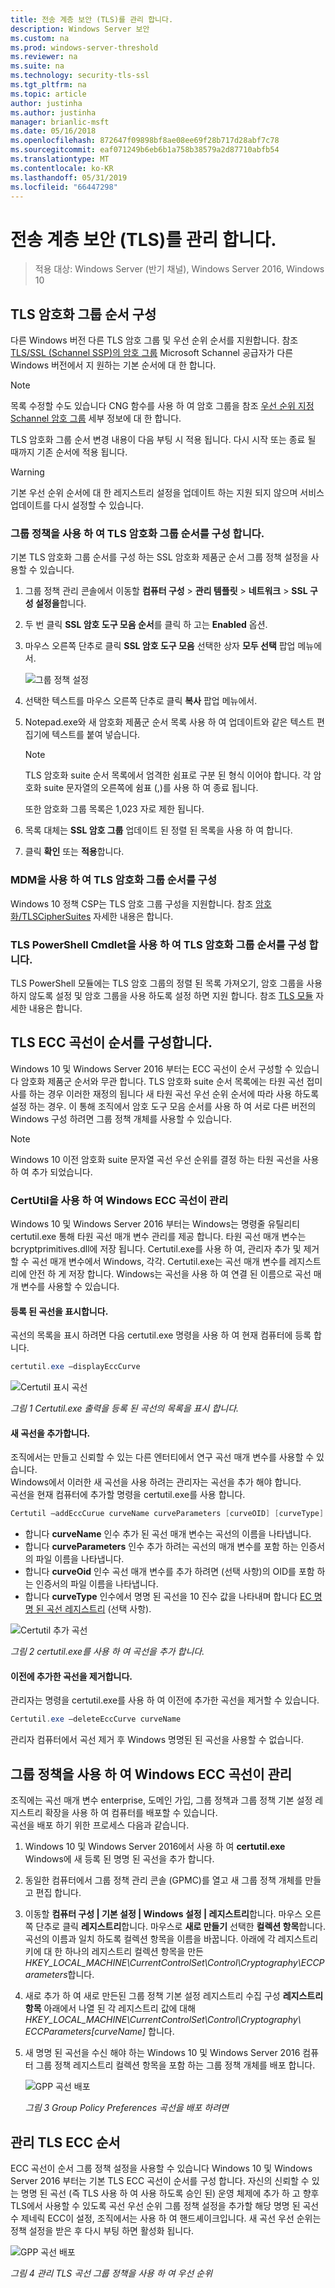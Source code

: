 ```yaml
---
title: 전송 계층 보안 (TLS)를 관리 합니다.
description: Windows Server 보안
ms.custom: na
ms.prod: windows-server-threshold
ms.reviewer: na
ms.suite: na
ms.technology: security-tls-ssl
ms.tgt_pltfrm: na
ms.topic: article
author: justinha
ms.author: justinha
manager: brianlic-msft
ms.date: 05/16/2018
ms.openlocfilehash: 872647f09898bf8ae08ee69f28b717d28abf7c78
ms.sourcegitcommit: eaf071249b6eb6b1a758b38579a2d87710abfb54
ms.translationtype: MT
ms.contentlocale: ko-KR
ms.lasthandoff: 05/31/2019
ms.locfileid: "66447298"
---
```

# <a name="manage-transport-layer-security-tls"></a>전송 계층 보안 (TLS)를 관리 합니다.

>적용 대상: Windows Server (반기 채널), Windows Server 2016, Windows 10

## <a name="configuring-tls-cipher-suite-order"></a>TLS 암호화 그룹 순서 구성

다른 Windows 버전 다른 TLS 암호 그룹 및 우선 순위 순서를 지원합니다. 참조 [TLS/SSL (Schannel SSP)의 암호 그룹](https://msdn.microsoft.com/library/windows/desktop/aa374757.aspx) Microsoft Schannel 공급자가 다른 Windows 버전에서 지 원하는 기본 순서에 대 한 합니다.

> [!NOTE] 
> 목록 수정할 수도 있습니다 CNG 함수를 사용 하 여 암호 그룹을 참조 [우선 순위 지정 Schannel 암호 그룹](https://msdn.microsoft.com/library/windows/desktop/bb870930.aspx) 세부 정보에 대 한 합니다.

TLS 암호화 그룹 순서 변경 내용이 다음 부팅 시 적용 됩니다. 다시 시작 또는 종료 될 때까지 기존 순서에 적용 됩니다.

> [!WARNING] 
> 기본 우선 순위 순서에 대 한 레지스트리 설정을 업데이트 하는 지원 되지 않으며 서비스 업데이트를 다시 설정할 수 있습니다. 

### <a name="configuring-tls-cipher-suite-order-by-using-group-policy"></a>그룹 정책을 사용 하 여 TLS 암호화 그룹 순서를 구성 합니다.

기본 TLS 암호화 그룹 순서를 구성 하는 SSL 암호화 제품군 순서 그룹 정책 설정을 사용할 수 있습니다.

1. 그룹 정책 관리 콘솔에서 이동할 **컴퓨터 구성** > **관리 템플릿** > **네트워크**  >  **SSL 구성 설정을**합니다.
2. 두 번 클릭 **SSL 암호 도구 모음 순서**를 클릭 하 고는 **Enabled** 옵션.
3. 마우스 오른쪽 단추로 클릭 **SSL 암호 도구 모음** 선택한 상자 **모두 선택** 팝업 메뉴에서.

   ![그룹 정책 설정](../media/Transport-Layer-Security-protocol/ssl-cipher-suite-order-gp-setting.png)

4. 선택한 텍스트를 마우스 오른쪽 단추로 클릭 **복사** 팝업 메뉴에서.
5. Notepad.exe와 새 암호화 제품군 순서 목록 사용 하 여 업데이트와 같은 텍스트 편집기에 텍스트를 붙여 넣습니다.

   > [!NOTE]
   > TLS 암호화 suite 순서 목록에서 엄격한 쉼표로 구분 된 형식 이어야 합니다. 각 암호화 suite 문자열의 오른쪽에 쉼표 (,)를 사용 하 여 종료 됩니다. 
   > 
   > 또한 암호화 그룹 목록은 1,023 자로 제한 됩니다.

6. 목록 대체는 **SSL 암호 그룹** 업데이트 된 정렬 된 목록을 사용 하 여 합니다.
7. 클릭 **확인** 또는 **적용**합니다.

### <a name="configuring-tls-cipher-suite-order-by-using-mdm"></a>MDM을 사용 하 여 TLS 암호화 그룹 순서를 구성

Windows 10 정책 CSP는 TLS 암호 그룹 구성을 지원합니다. 참조 [암호화/TLSCipherSuites](https://msdn.microsoft.com/windows/hardware/commercialize/customize/mdm/policy-configuration-service-provider#cryptography-tlsciphersuites) 자세한 내용은 합니다.

### <a name="configuring-tls-cipher-suite-order-by-using-tls-powershell-cmdlets"></a>TLS PowerShell Cmdlet을 사용 하 여 TLS 암호화 그룹 순서를 구성 합니다.

TLS PowerShell 모듈에는 TLS 암호 그룹의 정렬 된 목록 가져오기, 암호 그룹을 사용 하지 않도록 설정 및 암호 그룹을 사용 하도록 설정 하면 지원 합니다. 참조 [TLS 모듈](https://technet.microsoft.com/itpro/powershell/windows/tls/tls) 자세한 내용은 합니다.

## <a name="configuring-tls-ecc-curve-order"></a>TLS ECC 곡선이 순서를 구성합니다. 

Windows 10 및 Windows Server 2016 부터는 ECC 곡선이 순서 구성할 수 있습니다 암호화 제품군 순서와 무관 합니다. TLS 암호화 suite 순서 목록에는 타원 곡선 접미사를 하는 경우 이러한 재정의 됩니다 새 타원 곡선 우선 순위 순서에 따라 사용 하도록 설정 하는 경우. 이 통해 조직에서 암호 도구 모음 순서를 사용 하 여 서로 다른 버전의 Windows 구성 하려면 그룹 정책 개체를 사용할 수 있습니다.

> [!NOTE]
> Windows 10 이전 암호화 suite 문자열 곡선 우선 순위를 결정 하는 타원 곡선을 사용 하 여 추가 되었습니다.

### <a name="managing-windows-ecc-curves-using-certutil"></a>CertUtil을 사용 하 여 Windows ECC 곡선이 관리

Windows 10 및 Windows Server 2016 부터는 Windows는 명령줄 유틸리티 certutil.exe 통해 타원 곡선 매개 변수 관리를 제공 합니다. 타원 곡선 매개 변수는 bcryptprimitives.dll에 저장 됩니다. Certutil.exe를 사용 하 여, 관리자 추가 및 제거할 수 곡선 매개 변수에서 Windows, 각각. Certutil.exe는 곡선 매개 변수를 레지스트리에 안전 하 게 저장 합니다. Windows는 곡선을 사용 하 여 연결 된 이름으로 곡선 매개 변수를 사용할 수 있습니다.    

#### <a name="displaying-registered-curves"></a>등록 된 곡선을 표시합니다.

곡선의 목록을 표시 하려면 다음 certutil.exe 명령을 사용 하 여 현재 컴퓨터에 등록 합니다.

```powershell
certutil.exe –displayEccCurve
```

![Certutil 표시 곡선](../media/Transport-Layer-Security-protocol/certutil-display-curves.png)

*그림 1 Certutil.exe 출력을 등록 된 곡선의 목록을 표시 합니다.*

#### <a name="adding-a-new-curve"></a>새 곡선을 추가합니다.

조직에서는 만들고 신뢰할 수 있는 다른 엔터티에서 연구 곡선 매개 변수를 사용할 수 있습니다.  
Windows에서 이러한 새 곡선을 사용 하려는 관리자는 곡선을 추가 해야 합니다.  
곡선을 현재 컴퓨터에 추가할 명령을 certutil.exe를 사용 합니다.

```powershell
Certutil —addEccCurue curveName curveParameters [curveOID] [curveType]
```

- 합니다 **curveName** 인수 추가 된 곡선 매개 변수는 곡선의 이름을 나타냅니다.
- 합니다 **curveParameters** 인수 추가 하려는 곡선의 매개 변수를 포함 하는 인증서의 파일 이름을 나타냅니다.
- 합니다 **curveOid** 인수 곡선 매개 변수를 추가 하려면 (선택 사항)의 OID를 포함 하는 인증서의 파일 이름을 나타냅니다.
- 합니다 **curveType** 인수에서 명명 된 곡선을 10 진수 값을 나타내며 합니다 [EC 명명 된 곡선 레지스트리](http://www.iana.org/assignments/tls-parameters/tls-parameters.xhtml#tls-parameters-8) (선택 사항).

![Certutil 추가 곡선](../media/Transport-Layer-Security-protocol/certutil-add-curves.png)

*그림 2 certutil.exe를 사용 하 여 곡선을 추가 합니다.*

#### <a name="removing-a-previously-added-curve"></a>이전에 추가한 곡선을 제거합니다.

관리자는 명령을 certutil.exe를 사용 하 여 이전에 추가한 곡선을 제거할 수 있습니다.

```powershell
Certutil.exe –deleteEccCurve curveName
```

관리자 컴퓨터에서 곡선 제거 후 Windows 명명된 된 곡선을 사용할 수 없습니다.

## <a name="managing-windows-ecc-curves-using-group-policy"></a>그룹 정책을 사용 하 여 Windows ECC 곡선이 관리

조직에는 곡선 매개 변수 enterprise, 도메인 가입, 그룹 정책과 그룹 정책 기본 설정 레지스트리 확장을 사용 하 여 컴퓨터를 배포할 수 있습니다.  
곡선을 배포 하기 위한 프로세스 다음과 같습니다.

1.  Windows 10 및 Windows Server 2016에서 사용 하 여 **certutil.exe** Windows에 새 등록 된 명명 된 곡선을 추가 합니다.
2.  동일한 컴퓨터에서 그룹 정책 관리 콘솔 (GPMC)를 열고 새 그룹 정책 개체를 만들고 편집 합니다.
3.  이동할 **컴퓨터 구성 | 기본 설정 | Windows 설정 | 레지스트리**합니다.  마우스 오른쪽 단추로 클릭 **레지스트리**합니다. 마우스로 **새로 만들기** 선택한 **컬렉션 항목**합니다. 곡선의 이름과 일치 하도록 컬렉션 항목을 이름을 바꿉니다. 아래에 각 레지스트리 키에 대 한 하나의 레지스트리 컬렉션 항목을 만든 *HKEY_LOCAL_MACHINE\CurrentControlSet\Control\Cryptography\ECCParameters*합니다.
4.  새로 추가 하 여 새로 만든된 그룹 정책 기본 설정 레지스트리 수집 구성 **레지스트리 항목** 아래에서 나열 된 각 레지스트리 값에 대해 *HKEY_LOCAL_MACHINE\CurrentControlSet\Control\Cryptography\ ECCParameters\[curveName]* 합니다.
5.  새 명명 된 곡선을 수신 해야 하는 Windows 10 및 Windows Server 2016 컴퓨터 그룹 정책 레지스트리 컬렉션 항목을 포함 하는 그룹 정책 개체를 배포 합니다.

    ![GPP 곡선 배포](../media/Transport-Layer-Security-protocol/gpp-distribute-curves.png)

    *그림 3 Group Policy Preferences 곡선을 배포 하려면*

## <a name="managing-tls-ecc-order"></a>관리 TLS ECC 순서

ECC 곡선이 순서 그룹 정책 설정을 사용할 수 있습니다 Windows 10 및 Windows Server 2016 부터는 기본 TLS ECC 곡선이 순서를 구성 합니다. 자신의 신뢰할 수 있는 명명 된 곡선 (즉 TLS 사용 하 여 사용 하도록 승인 된) 운영 체제에 추가 하 고 향후 TLS에서 사용할 수 있도록 곡선 우선 순위 그룹 정책 설정을 추가할 해당 명명 된 곡선 수 제네릭 ECC이 설정, 조직에서는 사용 하 여 핸드셰이크입니다. 새 곡선 우선 순위는 정책 설정을 받은 후 다시 부팅 하면 활성화 됩니다.     

![GPP 곡선 배포](../media/Transport-Layer-Security-protocol/gp-managing-tls-curve-priority-order.png)

*그림 4 관리 TLS 곡선 그룹 정책을 사용 하 여 우선 순위*


